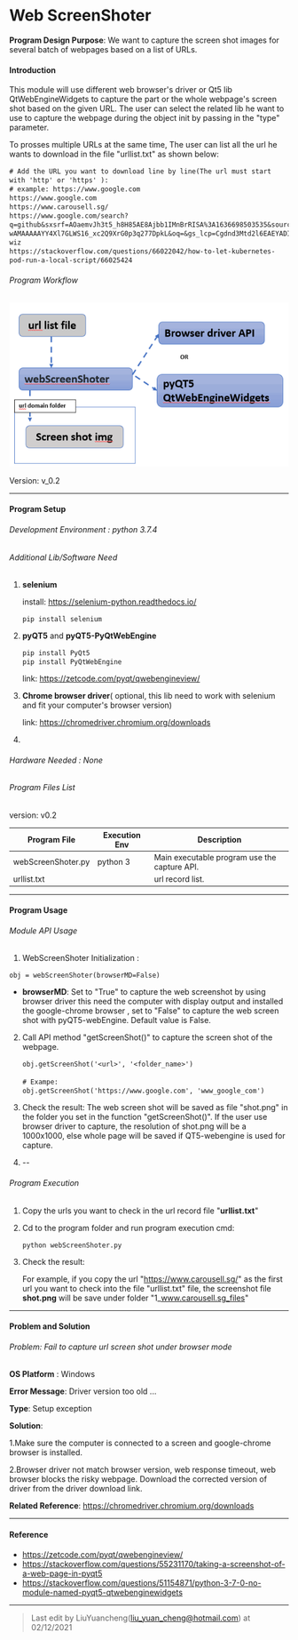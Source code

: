 # Web ScreenShoter

**Program Design Purpose**: We want to capture the screen shot images for several batch of webpages based on a list of URLs.



#### Introduction

This module will use different web browser's driver or Qt5 lib QtWebEngineWidgets to capture the part or the whole webpage's screen shot based on the given URL. The user can select the related lib he want to use to capture the webpage during the object init by passing in the "type" parameter. 

To prosses multiple URLs at the same time, The user can list all the url he wants to download  in the file "urllist.txt" as shown below: 

```
# Add the URL you want to download line by line(The url must start with 'http' or 'https' ):
# example: https://www.google.com
https://www.google.com
https://www.carousell.sg/
https://www.google.com/search?q=github&sxsrf=AOaemvJh3t5_h8H85AE8Ajbb1IMnBrRISA%3A1636698503535&source=hp&ei=hwmOYY6mHdGkqtsPq8S9sAY&iflsig=ALs-wAMAAAAAYY4Xl7GLWS16_xc2Q9XrG0p3q277DpkL&oq=&gs_lcp=Cgdnd3Mtd2l6EAEYADIHCCMQ6gIQJzIHCCMQ6gIQJzIHCCMQ6gIQJzIHCCMQ6gIQJzIHCCMQ6gIQJzIHCCMQ6gIQJzINCC4QxwEQowIQ6gIQJzIHCCMQ6gIQJzIHCCMQ6gIQJzIHCCMQ6gIQJ1AAWABgjgdoAXAAeACAAQCIAQCSAQCYAQCwAQo&sclient=gws-wiz
https://stackoverflow.com/questions/66022042/how-to-let-kubernetes-pod-run-a-local-script/66025424
```

###### Program Workflow

![](doc/img/screenshoter.png )

Version: v_0.2



------

#### Program Setup

###### Development Environment : python 3.7.4

###### Additional Lib/Software Need

1. **selenium**

   install: https://selenium-python.readthedocs.io/

   ```
   pip install selenium
   ```

2. **pyQT5** and **pyQT5-PyQtWebEngine**

   ```
   pip install PyQt5
   pip install PyQtWebEngine
   ```

   link: https://zetcode.com/pyqt/qwebengineview/

3. **Chrome browser driver**( optional, this lib need to work with selenium and fit your computer's browser version)

   link: https://chromedriver.chromium.org/downloads

4. 

###### Hardware Needed : None

###### Program Files List 

version: v0.2

| Program File       | Execution Env | Description                                  |
| ------------------ | ------------- | -------------------------------------------- |
| webScreenShoter.py | python 3      | Main executable program use the capture API. |
| urllist.txt        |               | url record list.                             |



------

#### Program Usage

###### Module API Usage

1. WebScreenShoter  Initialization : 

```
obj = webScreenShoter(browserMD=False)
```

- **browserMD**: Set to "True" to capture the web screenshot by using browser driver this need the computer with display output and installed the google-chrome browser , set to "False" to capture the web screen shot with pyQT5-webEngine. Default value is False.

2. Call API method "getScreenShot()"  to capture the screen shot of the webpage.

   ```
   obj.getScreenShot('<url>', '<folder_name>')
   
   # Exampe:
   obj.getScreenShot('https://www.google.com', 'www_google_com')
   ```

3.  Check the result: The web screen shot will be saved as file "shot.png" in the folder you set in the function "getScreenShot()". If the user use browser driver to capture, the resolution of shot.png will be a 1000x1000, else  whole page will be saved if QT5-webengine is used for capture.

4. --



###### Program Execution 

1. Copy the urls you want to check in the url record file "**urllist.txt**"

2. Cd to the program folder and run program execution cmd: 

   ```
   python webScreenShoter.py
   ```

3. Check the result: 

   For example, if you copy the url "https://www.carousell.sg/" as the first url you want to check into the file "urllist.txt" file, the screenshot file **shot.png** will be save under folder "1_www.carousell.sg_files"



------

#### Problem and Solution

###### Problem: Fail to capture url screen shot under browser mode

**OS Platform** : Windows

**Error Message**: Driver version too old ...

**Type**: Setup exception

**Solution**:

1.Make sure the computer is connected to a screen and google-chrome browser is installed. 

2.Browser driver not match browser version, web response timeout, web browser blocks the risky webpage. Download the corrected version of driver from the driver download link. 

**Related Reference**:  https://chromedriver.chromium.org/downloads



------

#### Reference 

- https://zetcode.com/pyqt/qwebengineview/
- https://stackoverflow.com/questions/55231170/taking-a-screenshot-of-a-web-page-in-pyqt5
- https://stackoverflow.com/questions/51154871/python-3-7-0-no-module-named-pyqt5-qtwebenginewidgets



------

> Last edit by LiuYuancheng(liu_yuan_cheng@hotmail.com) at 02/12/2021

